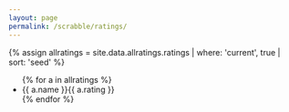 ```yaml
---
layout: page
permalink: /scrabble/ratings/
---
```


{% assign allratings = site.data.allratings.ratings | where: 'current', true | sort: 'seed' %}

<ul>
    {% for a in allratings %}
    <li>{{ a.name }}{{ a.rating }}</li>
    {% endfor %}
</ul>
